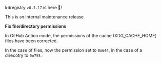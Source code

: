k6registry `v0.1.17` is here 🎉!

This is an internal maintenance release.

**Fix file/directory permissions**

In GitHub Action mode, the permissions of the cache (XDG_CACHE_HOME) files have been corrected.

In the case of files, now the permission set to `0o644`, in the case of a direcotry to `0o755`.
